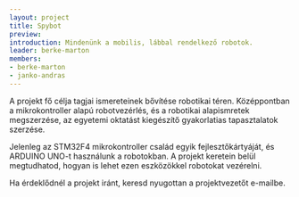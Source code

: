 ```yaml
---
layout: project
title: Spybot
preview: 
introduction: Mindenünk a mobilis, lábbal rendelkező robotok.
leader: berke-marton
members:
- berke-marton
- janko-andras
---
```


A projekt fő célja tagjai ismereteinek bővítése robotikai téren. Középpontban a mikrokontroller alapú robotvezérlés, és a robotikai alapismretek megszerzése, az egyetemi oktatást kiegészítő gyakorlatias tapasztalatok szerzése.

Jelenleg az STM32F4 mikrokontroller család egyik fejlesztőkártyáját, és ARDUINO UNO-t használunk a robotokban. A projekt keretein belül megtudhatod, hogyan is lehet ezen eszközökkel robotokat vezérelni.

Ha érdeklődnél a projekt iránt, keresd nyugottan a projektvezetőt e-mailbe.
